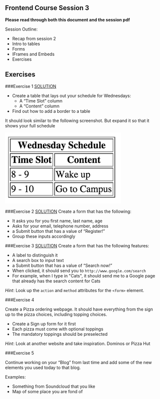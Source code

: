 ## Frontend Course Session 3

**Please read through both this document and the session pdf**

Session Outline:
- Recap from session 2
- Intro to tables
- Forms
- IFrames and Embeds
- Exercises


Exercises
---------

###Exercise 1
[SOLUTION](http://codepen.io/zlahham/pen/KVYROy)
- Create a table that lays out your schedule for Wednesdays:
    - A “Time Slot” column
    - A  “Content” column
- Find out how to add a border to a table

It should look similar to the following screenshot. But expand it so that it shows your full schedule

![Alt text](../images/session_3/frontend_session_3-1.png)

###Exercise 2
[SOLUTION](http://codepen.io/zlahham/pen/PZgaYz)
Create a form that has the following:
- It asks you for you first name, last name, age
- Asks for your email, telephone number, address
- a Submit button that has a value of “Register!”
- Group these inputs accordingly

###Exercise 3
[SOLUTION](http://codepen.io/zlahham/pen/GoLGjj)
Create a form that has the following features:

- A label to distinguish it
- A search box to input text
- a Submit button that has a value of “Search now!”
- When clicked, it should send you to `http://www.google.com/search`
- For example, when I type in "Cats", it should send me to a Google page that already has the search content for Cats

*Hint*: Look up the `action` and `method` attributes for the `<form>` element.

###Exercise 4

Create a Pizza ordering webpage. It should have everything from the sign up to the pizza choices, including topping choices.

- Create a Sign up form for it first
- Each pizza must come with optional toppings
- The mandatory toppings should be preselected

*Hint*: Look at another website and take inspiration. Dominos or Pizza Hut

###Exercise 5

Continue working on your “Blog” from last time and add some of the new elements you used today to that blog.

Examples:
- Something from Soundcloud that you like
- Map of some place you are fond of



